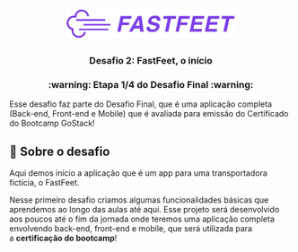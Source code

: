 <h1 align="center">
  <img alt="Fastfeet" title="Fastfeet" src=".github/logo.png" width="300px" />
</h1>

<h3 align="center">
  Desafio 2: FastFeet, o início
</h3>

<h3 align="center">
  :warning: Etapa 1/4 do Desafio Final :warning:
</h3>

<p>Esse desafio faz parte do Desafio Final, que é uma aplicação completa (Back-end, Front-end e Mobile) que é avaliada para emissão do Certificado do Bootcamp GoStack!</p>

## :rocket: Sobre o desafio

Aqui demos início a aplicação que é um app para uma transportadora fictícia, o FastFeet.

Nesse primeiro desafio criamos algumas funcionalidades básicas que aprendemos ao longo das aulas até aqui. Esse projeto será desenvolvido aos poucos até o fim da jornada onde teremos uma aplicação completa envolvendo back-end, front-end e mobile, que será utilizada para a **certificação do bootcamp**!
